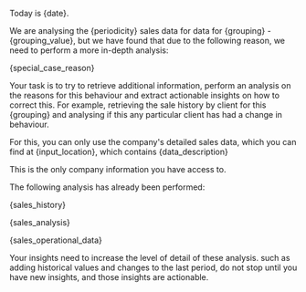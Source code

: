 Today is {date}.

We are analysing the {periodicity} sales data for data for {grouping} - {grouping_value}, but we have found that due to the following reason, we need to perform a more in-depth analysis:

{special_case_reason}

Your task is to try to retrieve additional information, perform an analysis on the reasons for this behaviour and extract actionable insights on how to correct this. For example, retrieving the sale history by client for this {grouping} and analysing if this any particular client has had a change in behaviour.

For this, you can only use the company's detailed sales data, which you can find at {input_location}, which contains {data_description}

This is the only company information you have access to.

The following analysis has already been performed:

{sales_history}

{sales_analysis}

{sales_operational_data}

Your insights need to increase the level of detail of these analysis. such as adding historical values and changes to the last period, do not stop until you have new insights, and those insights are actionable.
